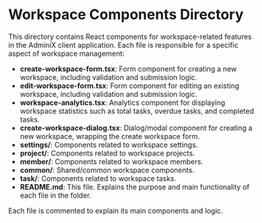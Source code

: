 # Workspace Components Directory

This directory contains React components for workspace-related features in the AdminiX client application. Each file is responsible for a specific aspect of workspace management:

- **create-workspace-form.tsx**: Form component for creating a new workspace, including validation and submission logic.
- **edit-workspace-form.tsx**: Form component for editing an existing workspace, including validation and submission logic.
- **workspace-analytics.tsx**: Analytics component for displaying workspace statistics such as total tasks, overdue tasks, and completed tasks.
- **create-workspace-dialog.tsx**: Dialog/modal component for creating a new workspace, wrapping the create workspace form.
- **settings/**: Components related to workspace settings.
- **project/**: Components related to workspace projects.
- **member/**: Components related to workspace members.
- **common/**: Shared/common workspace components.
- **task/**: Components related to workspace tasks.
- **README.md**: This file. Explains the purpose and main functionality of each file in the folder.

Each file is commented to explain its main components and logic. 